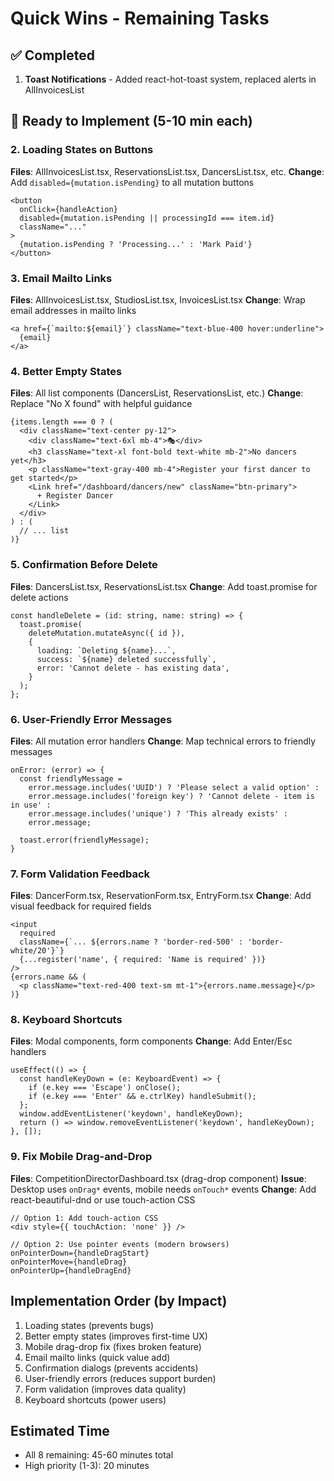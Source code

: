 # Quick Wins - Remaining Tasks

## ✅ Completed
1. **Toast Notifications** - Added react-hot-toast system, replaced alerts in AllInvoicesList

## 🚀 Ready to Implement (5-10 min each)

### 2. Loading States on Buttons
**Files**: AllInvoicesList.tsx, ReservationsList.tsx, DancersList.tsx, etc.
**Change**: Add `disabled={mutation.isPending}` to all mutation buttons
```tsx
<button
  onClick={handleAction}
  disabled={mutation.isPending || processingId === item.id}
  className="..."
>
  {mutation.isPending ? 'Processing...' : 'Mark Paid'}
</button>
```

### 3. Email Mailto Links
**Files**: AllInvoicesList.tsx, StudiosList.tsx, InvoicesList.tsx
**Change**: Wrap email addresses in mailto links
```tsx
<a href={`mailto:${email}`} className="text-blue-400 hover:underline">
  {email}
</a>
```

### 4. Better Empty States
**Files**: All list components (DancersList, ReservationsList, etc.)
**Change**: Replace "No X found" with helpful guidance
```tsx
{items.length === 0 ? (
  <div className="text-center py-12">
    <div className="text-6xl mb-4">🎭</div>
    <h3 className="text-xl font-bold text-white mb-2">No dancers yet</h3>
    <p className="text-gray-400 mb-4">Register your first dancer to get started</p>
    <Link href="/dashboard/dancers/new" className="btn-primary">
      + Register Dancer
    </Link>
  </div>
) : (
  // ... list
)}
```

### 5. Confirmation Before Delete
**Files**: DancersList.tsx, ReservationsList.tsx
**Change**: Add toast.promise for delete actions
```tsx
const handleDelete = (id: string, name: string) => {
  toast.promise(
    deleteMutation.mutateAsync({ id }),
    {
      loading: `Deleting ${name}...`,
      success: `${name} deleted successfully`,
      error: 'Cannot delete - has existing data',
    }
  );
};
```

### 6. User-Friendly Error Messages
**Files**: All mutation error handlers
**Change**: Map technical errors to friendly messages
```tsx
onError: (error) => {
  const friendlyMessage =
    error.message.includes('UUID') ? 'Please select a valid option' :
    error.message.includes('foreign key') ? 'Cannot delete - item is in use' :
    error.message.includes('unique') ? 'This already exists' :
    error.message;

  toast.error(friendlyMessage);
}
```

### 7. Form Validation Feedback
**Files**: DancerForm.tsx, ReservationForm.tsx, EntryForm.tsx
**Change**: Add visual feedback for required fields
```tsx
<input
  required
  className={`... ${errors.name ? 'border-red-500' : 'border-white/20'}`}
  {...register('name', { required: 'Name is required' })}
/>
{errors.name && (
  <p className="text-red-400 text-sm mt-1">{errors.name.message}</p>
)}
```

### 8. Keyboard Shortcuts
**Files**: Modal components, form components
**Change**: Add Enter/Esc handlers
```tsx
useEffect(() => {
  const handleKeyDown = (e: KeyboardEvent) => {
    if (e.key === 'Escape') onClose();
    if (e.key === 'Enter' && e.ctrlKey) handleSubmit();
  };
  window.addEventListener('keydown', handleKeyDown);
  return () => window.removeEventListener('keydown', handleKeyDown);
}, []);
```

### 9. Fix Mobile Drag-and-Drop
**Files**: CompetitionDirectorDashboard.tsx (drag-drop component)
**Issue**: Desktop uses `onDrag*` events, mobile needs `onTouch*` events
**Change**: Add react-beautiful-dnd or use touch-action CSS
```tsx
// Option 1: Add touch-action CSS
<div style={{ touchAction: 'none' }} />

// Option 2: Use pointer events (modern browsers)
onPointerDown={handleDragStart}
onPointerMove={handleDrag}
onPointerUp={handleDragEnd}
```

## Implementation Order (by Impact)
1. Loading states (prevents bugs)
2. Better empty states (improves first-time UX)
3. Mobile drag-drop fix (fixes broken feature)
4. Email mailto links (quick value add)
5. Confirmation dialogs (prevents accidents)
6. User-friendly errors (reduces support burden)
7. Form validation (improves data quality)
8. Keyboard shortcuts (power users)

## Estimated Time
- All 8 remaining: 45-60 minutes total
- High priority (1-3): 20 minutes
